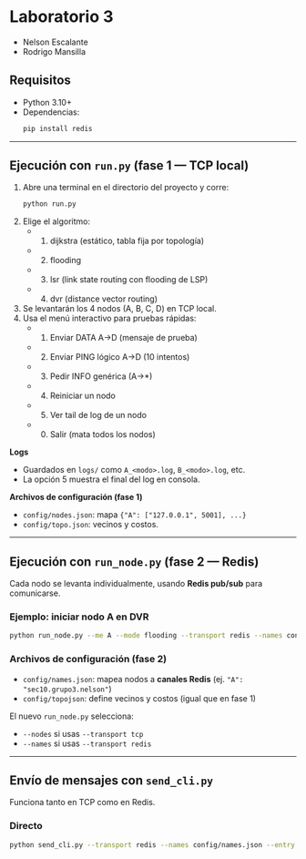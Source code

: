 # Laboratorio 3

- Nelson Escalante  
- Rodrigo Mansilla

## Requisitos
- Python 3.10+  
- Dependencias:  
  ```bash
  pip install redis
  ```

---

## Ejecución con `run.py` (fase 1 — TCP local)
1. Abre una terminal en el directorio del proyecto y corre:
   ```bash
   python run.py
   ```
2. Elige el algoritmo:
   - 1) dijkstra (estático, tabla fija por topología)
   - 2) flooding
   - 3) lsr (link state routing con flooding de LSP)
   - 4) dvr (distance vector routing)
3. Se levantarán los 4 nodos (A, B, C, D) en TCP local.
4. Usa el menú interactivo para pruebas rápidas:
   - 1) Enviar DATA A→D (mensaje de prueba)
   - 2) Enviar PING lógico A→D (10 intentos)
   - 3) Pedir INFO genérica (A→*)
   - 4) Reiniciar un nodo
   - 5) Ver tail de log de un nodo
   - 0) Salir (mata todos los nodos)

**Logs**  
- Guardados en `logs/` como `A_<modo>.log`, `B_<modo>.log`, etc.  
- La opción 5 muestra el final del log en consola.

**Archivos de configuración (fase 1)**  
- `config/nodes.json`: mapa `{"A": ["127.0.0.1", 5001], ...}`  
- `config/topo.json`: vecinos y costos.

---

## Ejecución con `run_node.py` (fase 2 — Redis)
Cada nodo se levanta individualmente, usando **Redis pub/sub** para comunicarse.

### Ejemplo: iniciar nodo A en DVR
```bash
python run_node.py --me A --mode flooding --transport redis --names config/names.json --topo config/topo.json
```

### Archivos de configuración (fase 2)
- `config/names.json`: mapea nodos a **canales Redis** (ej. `"A": "sec10.grupo3.nelson"`)  
- `config/topojson`: define vecinos y costos (igual que en fase 1)

El nuevo `run_node.py` selecciona:
- `--nodes` si usas `--transport tcp`
- `--names` si usas `--transport redis`

---

## Envío de mensajes con `send_cli.py`
Funciona tanto en TCP como en Redis.

### Directo
```bash
python send_cli.py --transport redis --names config/names.json --entry A --src A --dst B --mode flooding --ttl 8 --text "hola"
```